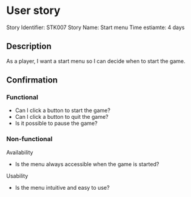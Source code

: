 # User story 

Story Identifier: STK007
Story Name: Start menu
Time estiamte: 4 days

## Description 

As a player, I want a start menu so I can decide when to start the game.

## Confirmation

### Functional
- Can I click a button to start the game?
- Can I click a button to quit the game?
- Is it possible to pause the game?

### Non-functional
Availability
- Is the menu always accessible when the game is started?

Usability
- Is the menu intuitive and easy to use?




